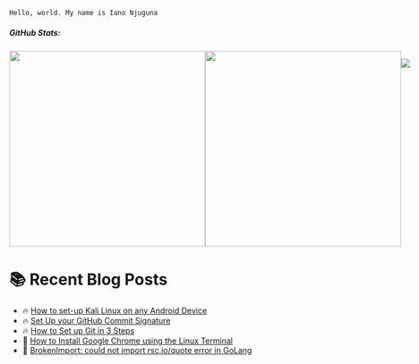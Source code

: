 ``` bash
Hello, world. My name is Iano Njuguna
```

##### GitHub Stats:

<div style="display: inline-flex;">

<img src="https://github-readme-stats.vercel.app/api?username=ianonjuguna&theme=github_dark&hide_border=true&include_all_commits=true&count_private=true&layout=compact" width="350px">

<img src="https://github-readme-streak-stats.herokuapp.com/?user=ianonjuguna&theme=github_dark&hide_border=true&layout=compact" width="350px">

![](https://github-readme-stats.vercel.app/api/top-langs/?username=ianonjuguna&theme=github_dark&hide_border=true&include_all_commits=true&count_private=true&layout=compact&width=350px)
</div>

# :books: Recent Blog Posts

<!-- BLOGPOSTS:START -->
 - 🔥 [How to set-up Kali Linux on any Android Device](https://ianonjuguna.hashnode.dev/how-to-set-up-kali-linux-on-any-android-device)
 - 🔥 [Set Up your GitHub Commit Signature](https://ianonjuguna.hashnode.dev/set-up-your-github-commit-signature)
 - 🔥 [How to Set up Git in 3 Steps](https://ianonjuguna.hashnode.dev/how-to-set-up-git-in-3-steps)
 - 💫 [How to Install Google Chrome using the Linux Terminal](https://ianonjuguna.hashnode.dev/how-to-install-google-chrome-using-the-linux-terminal)
 - 🌮 [BrokenImport: could not import rsc.io/quote error in GoLang](https://ianonjuguna.hashnode.dev/could-not-import-rscioquote)
 <!-- BLOGPOSTS:END -->
 
